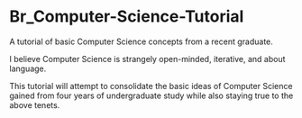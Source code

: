 # Br_Computer-Science-Tutorial
A tutorial of basic Computer Science concepts from a recent graduate.

I believe Computer Science is strangely open-minded, iterative, and about language.

This tutorial will attempt to consolidate the basic ideas of Computer Science gained from four years of undergraduate study while also staying true to the above tenets.
